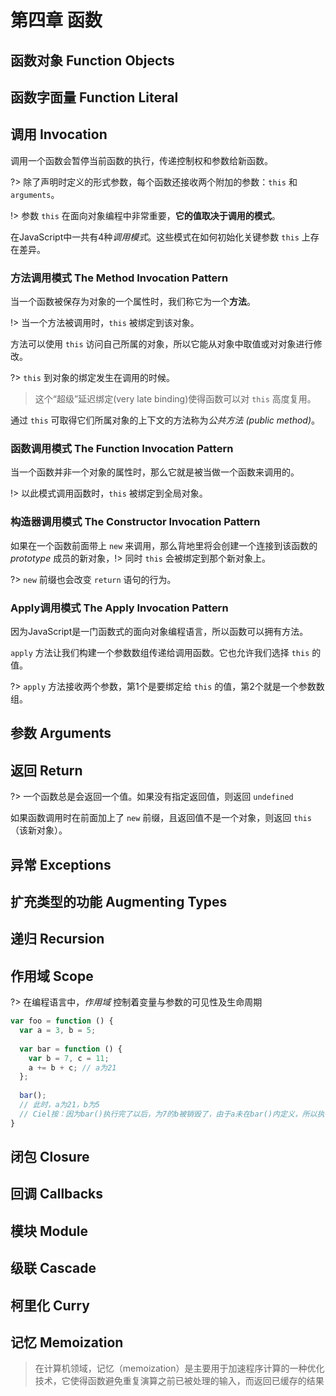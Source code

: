 # 第四章 函数

## **函数对象** Function Objects

## **函数字面量** Function Literal

## **调用** Invocation

调用一个函数会暂停当前函数的执行，传递控制权和参数给新函数。

?> 除了声明时定义的形式参数，每个函数还接收两个附加的参数：`this` 和 `arguments`。

!> 参数 `this` 在面向对象编程中非常重要，**它的值取决于调用的模式**。

在JavaScript中一共有4种*调用模式*。这些模式在如何初始化关键参数 `this` 上存在差异。

### **方法调用模式** The Method Invocation Pattern

当一个函数被保存为对象的一个属性时，我们称它为一个**方法**。

!> 当一个方法被调用时，`this` 被绑定到该对象。

方法可以使用 `this` 访问自己所属的对象，所以它能从对象中取值或对对象进行修改。

?> `this` 到对象的绑定发生在调用的时候。

> 这个“超级”延迟绑定(very late binding)使得函数可以对 `this` 高度复用。

通过 `this` 可取得它们所属对象的上下文的方法称为*公共方法 (public method)*。

### **函数调用模式** The Function Invocation Pattern

当一个函数并非一个对象的属性时，那么它就是被当做一个函数来调用的。

!> 以此模式调用函数时，`this` 被绑定到全局对象。

### **构造器调用模式** The Constructor Invocation Pattern

如果在一个函数前面带上 `new` 来调用，那么背地里将会创建一个连接到该函数的*prototype* 成员的新对象，!> 同时 `this` 会被绑定到那个新对象上。

?> `new` 前缀也会改变 `return` 语句的行为。

### **Apply调用模式** The Apply Invocation Pattern

因为JavaScript是一门函数式的面向对象编程语言，所以函数可以拥有方法。

`apply` 方法让我们构建一个参数数组传递给调用函数。它也允许我们选择 `this` 的值。

?> `apply` 方法接收两个参数，第1个是要绑定给 `this` 的值，第2个就是一个参数数组。

## **参数** Arguments

## **返回** Return

?> 一个函数总是会返回一个值。如果没有指定返回值，则返回 `undefined`

如果函数调用时在前面加上了 `new` 前缀，且返回值不是一个对象，则返回 `this` （该新对象）。

## **异常** Exceptions

## **扩充类型的功能** Augmenting Types

## **递归** Recursion

## **作用域** Scope

?> 在编程语言中，*作用域* 控制着变量与参数的可见性及生命周期

```javascript
var foo = function () {
  var a = 3, b = 5;
  
  var bar = function () {
    var b = 7, c = 11;
    a += b + c; // a为21
  };
  
  bar(); 
  // 此时，a为21，b为5 
  // Ciel按：因为bar()执行完了以后，为7的b被销毁了，由于a未在bar()内定义，所以执行bar()改变了在其外定义的a
}
```



## **闭包** Closure

## **回调** Callbacks

## **模块** Module

## **级联** Cascade

## **柯里化** Curry

## **记忆** Memoization

> 在计算机领域，记忆（memoization）是主要用于加速程序计算的一种优化技术，它使得函数避免重复演算之前已被处理的输入，而返回已缓存的结果